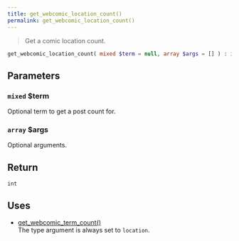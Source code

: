 ```yaml
---
title: get_webcomic_location_count()
permalink: get_webcomic_location_count()
---
```


> Get a comic location count.

```php
get_webcomic_location_count( mixed $term = null, array $args = [] ) : int
```

## Parameters

### `mixed` $term
Optional term to get a post count for.

### `array` $args
Optional arguments.

## Return

`int`

## Uses
- [get_webcomic_term_count()](get_webcomic_term_count())  
The type argument is always set to
`location`.
